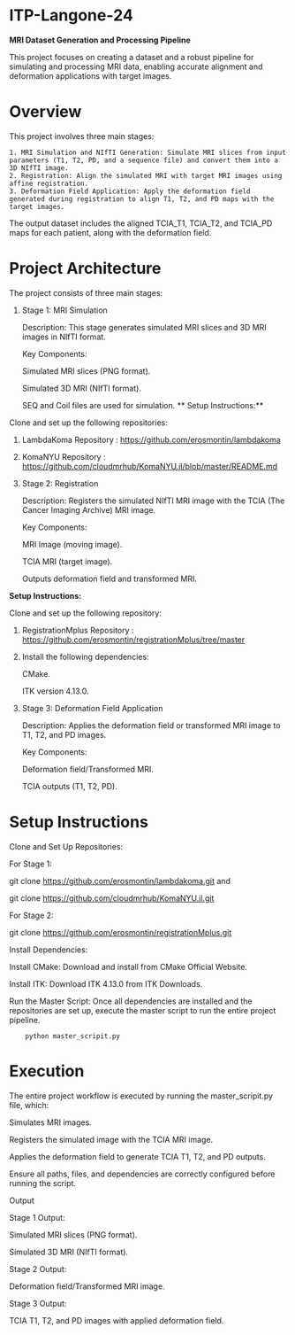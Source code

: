 # ITP-Langone-24

**MRI Dataset Generation and Processing Pipeline**

This project focuses on creating a dataset and a robust pipeline for simulating and processing MRI data, enabling accurate alignment and deformation applications with target images.

# Overview

This project involves three main stages:

    1. MRI Simulation and NIfTI Generation: Simulate MRI slices from input parameters (T1, T2, PD, and a sequence file) and convert them into a 3D NIfTI image.
    2. Registration: Align the simulated MRI with target MRI images using affine registration.
    3. Deformation Field Application: Apply the deformation field generated during registration to align T1, T2, and PD maps with the target images.

The output dataset includes the aligned TCIA_T1, TCIA_T2, and TCIA_PD maps for each patient, along with the deformation field.

# Project Architecture

The project consists of three main stages:

1. Stage 1: MRI Simulation

   Description: This stage generates simulated MRI slices and 3D MRI images in NIfTI format.

   Key Components:

   Simulated MRI slices (PNG format).

   Simulated 3D MRI (NIfTI format).

   SEQ and Coil files are used for simulation.
**
Setup Instructions:**

Clone and set up the following repositories:

1. LambdaKoma Repository : https://github.com/erosmontin/lambdakoma

2. KomaNYU Repository : https://github.com/cloudmrhub/KomaNYU.jl/blob/master/README.md

2. Stage 2: Registration

   Description: Registers the simulated NIfTI MRI image with the TCIA (The Cancer Imaging Archive) MRI image.

   Key Components:

   MRI Image (moving image).

   TCIA MRI (target image).

   Outputs deformation field and transformed MRI.

**Setup Instructions:**

Clone and set up the following repository:

1. RegistrationMplus Repository : https://github.com/erosmontin/registrationMplus/tree/master

2. Install the following dependencies:

   CMake.

   ITK version 4.13.0.

3. Stage 3: Deformation Field Application

   Description: Applies the deformation field or transformed MRI image to T1, T2, and PD images.

   Key Components:

   Deformation field/Transformed MRI.

   TCIA outputs (T1, T2, PD).

# Setup Instructions

Clone and Set Up Repositories:

For Stage 1:

git clone https://github.com/erosmontin/lambdakoma.git and 

git clone https://github.com/cloudmrhub/KomaNYU.jl.git

For Stage 2:

git clone https://github.com/erosmontin/registrationMplus.git

Install Dependencies:

Install CMake:
Download and install from CMake Official Website.

Install ITK:
Download ITK 4.13.0 from ITK Downloads.

Run the Master Script:
Once all dependencies are installed and the repositories are set up, execute the master script to run the entire project pipeline.
        
        python master_scripit.py

# Execution

The entire project workflow is executed by running the master_scripit.py file, which:

Simulates MRI images.

Registers the simulated image with the TCIA MRI image.

Applies the deformation field to generate TCIA T1, T2, and PD outputs.

Ensure all paths, files, and dependencies are correctly configured before running the script.

Output

Stage 1 Output:

Simulated MRI slices (PNG format).

Simulated 3D MRI (NIfTI format).

Stage 2 Output:

Deformation field/Transformed MRI image.

Stage 3 Output:

TCIA T1, T2, and PD images with applied deformation field.



